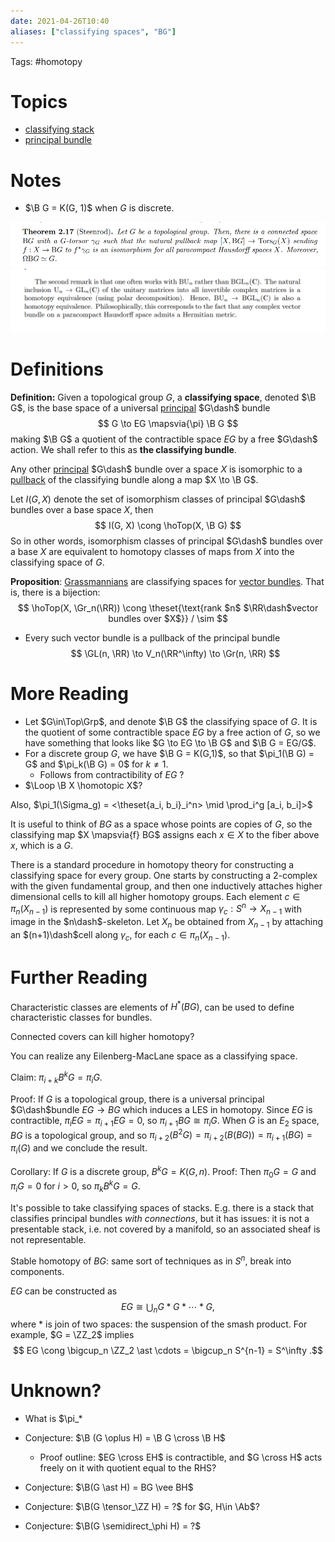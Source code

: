 ```yaml
---
date: 2021-04-26T10:40
aliases: ["classifying spaces", "BG"]
---
```


Tags: #homotopy 

# Topics

- [classifying stack](classifying%20stack.md)
- [principal bundle](principal%20bundle.md)

# Notes

- $\B G = K(G, 1)$ when $G$ is discrete.

![](attachments/Pasted%20image%2020210505015056.png)
![](attachments/Pasted%20image%2020210505015233.png)

# Definitions


**Definition:** 
Given a topological group $G$, a **classifying space**, denoted $\B G$, is the base space of a universal [principal](principal%20bundle.md) $G\dash$ bundle
$$
G \to EG \mapsvia{\pi} \B G
$$
making $\B G$ a quotient of the contractible space $EG$ by a free $G\dash$ action. We shall refer to this as **the classifying bundle**.

Any other [principal](principal%20bundle.md) $G\dash$ bundle over a space $X$ is isomorphic to a [pullback](pullback.md) of the classifying bundle along a map $X \to \B G$.

Let $I(G, X)$ denote the set of isomorphism classes of principal $G\dash$ bundles over a base space $X$, then
$$
I(G, X) \cong \hoTop(X, \B G)
$$
So in other words, isomorphism classes of principal $G\dash$ bundles over a base $X$ are equivalent to homotopy classes of maps from $X$ into the classifying space of $G$.

**Proposition**: 
[Grassmannians](Grassmannian.md) are classifying spaces for [vector bundles](vector%20bundles.md). That is, there is a bijection:
$$
\hoTop(X, \Gr_n(\RR)) \cong \theset{\text{rank $n$ $\RR\dash$vector bundles over $X$}} / \sim
$$
- Every such vector bundle is a pullback of the principal bundle
$$
\GL(n, \RR) \to V_n(\RR^\infty) \to \Gr(n, \RR)
$$

# More Reading

- Let $G\in\Top\Grp$, and denote $\B G$ the classifying space of $G$. It is the quotient of some contractible space $EG$ by a free action of $G$, so we have something that looks like $G \to EG \to \B G$ and $\B G = EG/G$.
- For a discrete group $G$, we have $\B G = K(G,1)$, so that $\pi_1(\B G) = G$ and $\pi_k(\B G) = 0$ for $k \neq 1$.
	- Follows from contractibility of $EG$ ?
- $\Loop \B X \homotopic X$?




Also, $\pi_1(\Sigma_g) = <\theset{a_i, b_i}_i^n> \mid \prod_i^g [a_i, b_i]>$



It is useful to think of $BG$ as a space whose points are copies of $G$, so the classifying map $X \mapsvia{f} BG$ assigns each $x \in X$ to the fiber above $x$, which is a $G$.

There is a standard procedure in homotopy theory for constructing a classifying space for every group. One starts by constructing a 2-complex with the given fundamental group, and then one inductively attaches higher dimensional cells to kill all higher homotopy groups. Each element $c\in \pi_n(X_{n−1})$ is represented by some continuous map $\gamma_c:S^n\to X_{n−1}$ with image in the $n\dash$-skeleton. Let $X_n$ be obtained from $X_{n−1}$ by attaching an $(n+1)\dash$cell along $\gamma_c$, for each $c\in π_n(X_{n−1})$.




# Further Reading

Characteristic classes are elements of $H^*(BG)$, can be used to define characteristic classes for bundles.

Connected covers can kill higher homotopy?

You can realize any Eilenberg-MacLane space as a classifying space.

Claim: $\pi_{i+k}B^kG = \pi_i G$.

Proof: If $G$ is a topological group, there is a universal principal $G\dash$bundle $EG \to BG$ which induces a LES in homotopy. Since $EG$ is contractible, $\pi_i EG = \pi_{i+1}EG = 0$, so $\pi_{i+1}BG \cong \pi_i G$. When $G$ is an $E_2$ space, $BG$ is a topological group, and so $\pi_{i+2}(B^2G) = \pi_{i+2}(B(BG)) = \pi_{i+1}(BG) = \pi_i(G)$ and we conclude the result.

Corollary: If $G$ is a discrete group, $B^kG = K(G, n)$.
Proof: Then $\pi_0 G = G$ and $\pi_i G = 0$ for $i > 0$, so $\pi_k B^k G = G$.

It's possible to take classifying spaces of stacks. E.g. there is a stack that classifies principal bundles *with connections*, but it has issues: it is not a presentable stack, i.e. not covered by a manifold, so an associated sheaf is not representable.

Stable homotopy of $BG$: same sort of techniques as in $S^n$, break into components.

$EG$ can be constructed as 
$$
EG \cong \bigcup_n G \ast G \ast \cdots \ast G
,$$ 
where $\ast$ is join of two spaces: the suspension of the smash product. For example, $G = \ZZ_2$ implies 
$$
EG \cong \bigcup_n \ZZ_2 \ast \cdots = \bigcup_n S^{n-1} = S^\infty
.$$

# Unknown?

- What is $\pi_* 

- Conjecture: $\B (G \oplus H) = \B G \cross \B H$
	- Proof outline: $EG \cross EH$ is contractible, and $G \cross H$ acts freely on it with quotient equal to the RHS?
- Conjecture: $\B(G \ast H) = BG \vee BH$
- Conjecture: $\B(G \tensor_\ZZ H) = ?$ for $G, H\in \Ab$?
- Conjecture: $\B(G \semidirect_\phi H) = ?$